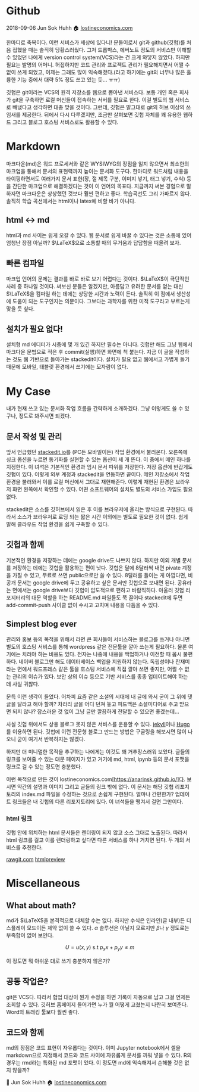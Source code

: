
# Github 

2018-09-06
Jun Sok Huhh :house: [lostineconomics.com](https://anarinsk.github.io/)

한마디로 축복이다. 이런 서비스가 세상에 있다니! 문돌이로서 git과 github(깃헙)를 처음 접했을 때는 솔직히 당황스러웠다. 그저 드롭박스, 에버노트 정도의 서비스만 이해할 수 있었던 나에게 version control system(VCS)라는 건 크게 와닿지 않았다. 하지만 필요는 발명의 어머니. 허접하지만 코드 관리와 프로젝트 관리가 필요해지면서 어쩔 수 없이 쓰게 되었고, 이제는 그래도 많이 익숙해졌다.(라고 하기에는 git의 너무나 많은 훌륭한 기능 중에서 대략 5% 정도 쓰고 있는 듯... ㅠㅠ) 

깃헙은 git이라는 VCS의 원격 저장소를 웹으로 뽑아낸 서비스다. 보통 개인 혹은 회사가 git을 구축하면 로컬 머신들이 접속하는 서버를 필요로 한다. 이걸 별도의 웹 서비스로 빼냈다고 생각하면 대충 맞을 것이다. 그런데, 깃헙은 말그대로 git의 허브 이상의 쓰임새를 제공한다. 뒤에서 다시 다루겠지만, 조금만 살펴보면 깃헙 자체를 꽤 유용한 웹하드 그리고 블로그 호스팅 서비스로도 활용할 수 있다. 

# Markdown 

마크다운(md)은 워드 프로세서와 같은 WYSIWYG의 장점을 잃지 않으면서 최소한의 마크업을 통해서 문서의 표현력까지 높이는 문서화 도구다. 한마디로 워드처럼 내용을 타이핑하면서도 여러가지 문서 표현(장, 절 제목 구분, 이미지 넣기, 태그 넣기, 수식) 등을 간단한 마크업으로 해결하겠다는 것이 이 언어의 목표다. 지금까지 써본 경험으로 말하자면 마크다운은 상상했던 것보다 훨씬 편하고 좋다. 학습곡선도 그리 가파르지 않다. 솔직히 학습 곡선에서는 html이나 latex에 비할 바가 아니다. 

## html &harr; md 

html과 md 사이는 쉽게 오갈 수 있다. 웹 문서로 쉽게 바꿀 수 있다는 것은 소통에 있어 엄청난 장점 아닐까? $\LaTeX$으로 소통할 때의 무거움과 답답함을 떠올려 보자. 

## 빠른 컴파일 

마크업 언어의 문제는 결과를 바로 바로 보기 어렵다는 것이다. $\LaTeX$이 극단적인 사례 중 하나일 것이다. 써보신 분들은 알겠지만, 아름답고 유려한 문서를 얻는 대신 $\LaTeX$을 컴파일 하는 데에는 상당한 시간과 노력이 든다. 솔직히 이 점에서 생산성에 도움이 되는 도구인지는 의문이다. 그보다는 과학자를 위한 미적 도구라고 부르는게 맞을 듯 싶다.

## 설치가 필요 없다! 

설치형 md 에디터가 시중에 몇 개 있긴 하지만 필수는 아니다. 깃헙만 해도 그냥 웹에서 마크다운 문법으로 적은 후 commit(실행)하면 화면에 척 붙는다. 지금 이 글을 작성하는 것도 웹 기반으로 돌아가는 stackedit이다. 설치가 필요 없고 웹에서고 가볍게 돌기 때문에 모바일, 태블릿 환경에서 쓰기에는 모자람이 없다. 

# My Case 

내가 현재 쓰고 있는 문서화 작업 흐름을 간략하게 소개하겠다. 그냥 이렇게도 쓸 수 있구나, 정도로 봐주시면 되겠다. 

## 문서 작성 및 관리

앞서 언급했던 [stackedit.io](https://stackedit.io/app#)를 (PC든 모바일이든) 작업 환경에서 불러온다. 오른쪽에 싱크 옵션을 누르면 동기화를 실현할 수 있는 옵션이 세 개 뜬다. 이 중에서 메인 하나를 지정한다. 이 녀석은 기본적인 환경과 임시 문서 따위를 저장한다. 저장 옵션에 반갑게도 깃헙이 있다. 이렇게 외부 계정과 stackedit을 연동하면 끝이다. 메인 저장소에서 작업 환경을 불러와서 이를 로컬 머신에서 그대로 재현해준다. 이렇게 재현된 환경은 브라우저 화면 왼쪽에서 확인할 수 있다. 어떤 소프트웨어의 설치도 별도의 서비스 가입도 필요 없다. 

stackedit은 소스를 깃허브에서 읽은 후 이를 브라우저에 올리는 방식으로 구현된다. 따라서 소스가 브라우저로 로딩 되는 짧은 시간 이외에는 별도로 필요한 것이 없다. 쉽게 말해 클라우드 작업 환경을 쉽게 구축할 수 있다. 

## 깃헙과 함께  

기본적인 환경을 저장하는 데에는 google drive도 나쁘지 않다. 하지만 이외 개별 문서를 저장하는 데에는 깃헙을 활용하는 편이 낫다. 깃헙은 달에 8달러씩 내면 pivate 계정을 가질 수 있고, 무료로 쓰면 public으로만 쓸 수 있다. 8달러를 들이는 게 아깝다면, 비공개 문서는 google drive에 두고 공유하고 싶은 문서만 깃헙으로 보내면 된다. 공유라는 면에서는 google drive보다 깃헙이 압도적으로 편하고 바람직하다. 아울러 깃헙 리포지터리의 대문 역할을 하는 README.md 파일들도 쭉 끌어다 stackedit에 두면 add-commit-push 사이클 없이 수시고 고치며 내용을 다듬을 수 있다. 

## Simplest blog ever

관리와 홍보 등의 목적을 위해서 라면 큰 회사들이 서비스하는 블로그를 쓰거나 아니면 별도의 호스팅 서비스를 통해 wordpress 같은 전문툴을 깔아 쓰는게 필요하다. 물론 여기에는 치러야 하는 비용도 있다. 전자는 나중에 내용을 백업하거나 이전할 때 몹시 불편하다. 네이버 블로그만 해도 데이터베이스 백업을 지원하지 않는다. 독립성이나 잔재미라는 면에서 워드프레스 같은 툴을 호스팅 서비스에 직접 깔아 쓰면 좋지만, 어쩔 수 없는 관리의 이슈가 있다. 보안 상의 이슈 등으로 기반 서비스를 종종 업데이트해야 하는 데 사실 귀찮다.  

문득 이런 생각이 들었다. 어차피 요즘 같은 소셜의 시대에 내 글에 와서 굳이 그 위에 댓글을 달라고 해야 할까? 차라리 글을 어디 던져 놓고 피드백은 소셜미디어로 주고 받으면 되지 않나? 잡스러운 것 없이 그냥 글만 깔끔하게 전달할 수 있으면 좋겠는데... 

사실 깃헙 위에서도 상용 블로그 못지 않은 서비스를 운용할 수 있다. [jekyll](https://jekyllrb.com/)이나 [Hugo](https://gohugo.io/)를 이용하면 된다.  깃헙에 이런 전문형 블로그 만드는 방법은 구글링을 해보시면 많이 나오니 굳이 여기서 반복하지는 않겠다. 

하지만 더 미니멀한 목적을 추구하는 나에게는 이것도 꽤 거추장스러워 보았다. 글들의 링크를 보여줄 수 있는 대문 페이지가 있고 거기에 md, html, ipynb 등의 문서 포맷을 링크로 걸 수 있는 정도면 충분했다. 

이런 목적으로 만든 것이 lostineconomics.com[https://anarinsk.github.io/]다. 보시면 약간의 설명과 이미지 그리고 글들의 링크 밖에 없다. 이 문서는 해당 깃헙 리포지토리의 index.md  파일을 수정하는 것으로 손쉽게 구현된다. 얼마나 간편한가? 업데이트 링크들은  내 깃헙의 다른 리포지토리에 있다. 이 녀석들을 땡겨서 걸면 그만이다. 

### html 링크 
깃헙 안에 위치하는 html 문서들은 렌더링이 되지 않고 소스 그대로 노출된다. 따라서 html 링크를 걸고 이를 렌더링하고 싶다면 다른 서비스를 하나 거치면 된다.  두 개의 서비스를 추천한다. 

[rawgit.com](https://rawgit.com)
[htmlpreview](https://htmlpreview.github.io)

# Miscellaneous 

## What about math? 

md가 $\LaTeX$을 본격적으로 대체할 수는 없다. 하지만 수식은 인라인(글 내부)든 디스플레이 모드이든 제약 없이 쓸 수 있다. $\alpha$ 솔루션은 아닐지 모르지만 $\beta$나 $\gamma$ 정도로는 부족함이 없어 보인다. 

$$
U = u(x,y) ~ \text{s.t}~p_x x + p_y y \leq m
$$

이 정도면 뭐 아쉬운 대로 쓰기 충분하지 않은가? 

## 공동 작업은? 

git은 VCS다. 따라서 협업 대상이 뭔가 수정을 하면 기록이 자동으로 남고 그걸 언제든 조회할 수 있다. 깃허브 홈페이지 들어가면 누가 뭘 어떻게 고쳤는지 나란히 보여준다. Word의 트래킹 툴보다 훨씬 좋다. 

## 코드와 함께 

md의 장점은 코드 표현이 자유롭다는 것이다. 이미 Jupyter notebook에서 셀을 markdown으로 지정해서 코드와 코드 사이에 자유롭게 문서를 끼워 넣을 수 있다. R의 경우는 rmd라는 특화된 md 포맷이 있다. 이 정도면 md에 익숙해져서 손해볼 것은 없지 않을까? 

:feet: Jun Sok Huhh :house: [lostineconomics.com](https://anarinsk.github.io/)









<!--stackedit_data:
eyJoaXN0b3J5IjpbMTUwNDgzOTQ1MSwtMTgyMDU4NTk3NCwxMz
E5NzMwNjgwXX0=
-->